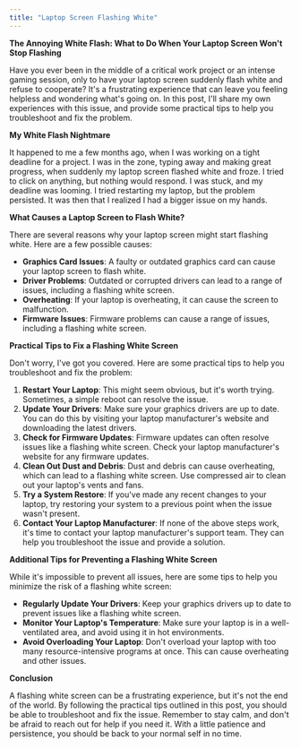 ```yaml
---
title: "Laptop Screen Flashing White"
---
```


**The Annoying White Flash: What to Do When Your Laptop Screen Won't Stop Flashing**

Have you ever been in the middle of a critical work project or an intense gaming session, only to have your laptop screen suddenly flash white and refuse to cooperate? It's a frustrating experience that can leave you feeling helpless and wondering what's going on. In this post, I'll share my own experiences with this issue, and provide some practical tips to help you troubleshoot and fix the problem.

**My White Flash Nightmare**

It happened to me a few months ago, when I was working on a tight deadline for a project. I was in the zone, typing away and making great progress, when suddenly my laptop screen flashed white and froze. I tried to click on anything, but nothing would respond. I was stuck, and my deadline was looming. I tried restarting my laptop, but the problem persisted. It was then that I realized I had a bigger issue on my hands.

**What Causes a Laptop Screen to Flash White?**

There are several reasons why your laptop screen might start flashing white. Here are a few possible causes:

*   **Graphics Card Issues**: A faulty or outdated graphics card can cause your laptop screen to flash white.
*   **Driver Problems**: Outdated or corrupted drivers can lead to a range of issues, including a flashing white screen.
*   **Overheating**: If your laptop is overheating, it can cause the screen to malfunction.
*   **Firmware Issues**: Firmware problems can cause a range of issues, including a flashing white screen.

**Practical Tips to Fix a Flashing White Screen**

Don't worry, I've got you covered. Here are some practical tips to help you troubleshoot and fix the problem:

1.  **Restart Your Laptop**: This might seem obvious, but it's worth trying. Sometimes, a simple reboot can resolve the issue.
2.  **Update Your Drivers**: Make sure your graphics drivers are up to date. You can do this by visiting your laptop manufacturer's website and downloading the latest drivers.
3.  **Check for Firmware Updates**: Firmware updates can often resolve issues like a flashing white screen. Check your laptop manufacturer's website for any firmware updates.
4.  **Clean Out Dust and Debris**: Dust and debris can cause overheating, which can lead to a flashing white screen. Use compressed air to clean out your laptop's vents and fans.
5.  **Try a System Restore**: If you've made any recent changes to your laptop, try restoring your system to a previous point when the issue wasn't present.
6.  **Contact Your Laptop Manufacturer**: If none of the above steps work, it's time to contact your laptop manufacturer's support team. They can help you troubleshoot the issue and provide a solution.

**Additional Tips for Preventing a Flashing White Screen**

While it's impossible to prevent all issues, here are some tips to help you minimize the risk of a flashing white screen:

*   **Regularly Update Your Drivers**: Keep your graphics drivers up to date to prevent issues like a flashing white screen.
*   **Monitor Your Laptop's Temperature**: Make sure your laptop is in a well-ventilated area, and avoid using it in hot environments.
*   **Avoid Overloading Your Laptop**: Don't overload your laptop with too many resource-intensive programs at once. This can cause overheating and other issues.

**Conclusion**

A flashing white screen can be a frustrating experience, but it's not the end of the world. By following the practical tips outlined in this post, you should be able to troubleshoot and fix the issue. Remember to stay calm, and don't be afraid to reach out for help if you need it. With a little patience and persistence, you should be back to your normal self in no time.